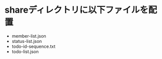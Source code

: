 # shareディレクトリに以下ファイルを配置
- member-list.json
- status-list.json
- todo-id-sequence.txt
- todo-list.json
